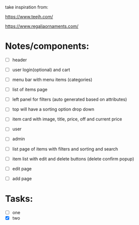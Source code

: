 take inspiration from:

https://www.teejh.com/

https://www.regaliaornaments.com/

# Notes/components:
* [ ] header
 * [ ] user login(optional) and cart
* [ ] menu bar with menu items (categories)
* [ ] list of items page
 * [ ] left panel for filters (auto generated based on attributes)
 * [ ] top will have a sorting option drop down
 * [ ] item card with image, title, price, off and current price
* [ ] user
* [ ] admin
 * [ ] list page of items with filters and sorting and search
  * [ ] item list with edit and delete buttons (delete confirm popup)
 * [ ] edit page
 * [ ] add page



# Tasks:
* [ ] one
* [x] two
